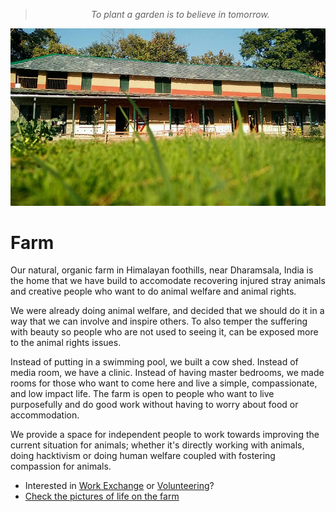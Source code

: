 <!--
Title:Peepal Farm
-->

> <center><i>To plant a garden is to believe in tomorrow.</i></center>

![Farm Image](/images/12654529_10153304984956373_5236892433044222367_n.jpg)

Farm
==========

Our natural, organic farm in Himalayan foothills, near Dharamsala, India is the home that we have build to accomodate recovering injured stray animals and creative people who want to do animal welfare and animal rights. 

We were already doing animal welfare, and decided that we should do it in a way that we can involve and inspire others. To also temper the suffering with beauty so people who are not used to seeing it, can be exposed more to the animal rights issues.

Instead of putting in a swimming pool, we built a cow shed. Instead of media room, we have a clinic. Instead of having master bedrooms, we made rooms for those who want to come here and live a simple, compassionate, and low impact life. The farm is open to people who want to live purposefully and do good work without having to worry about food or accommodation. 

We provide a space for independent people to work towards improving the current situation for animals; whether it's directly working with animals, doing hacktivism or doing human welfare coupled with fostering compassion for animals. 

* Interested in [Work Exchange](/?p=workexchange) or [Volunteering](/?p=volunteering)?
* [Check the pictures of life on the farm](https://www.facebook.com/groups/peepalfarm/photos/ "Facebook group photos")


<!--
## Learn more

* [Read a review of the farm](https://180daysofindia.wordpress.com/2015/09/22/badmash-peepal-farm/)

-->
